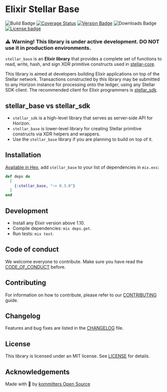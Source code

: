 # Elixir Stellar Base
![Build Badge](https://img.shields.io/github/workflow/status/kommitters/stellar_base/StellarBase%20CI/main?style=for-the-badge)
[![Coverage Status](https://img.shields.io/coveralls/github/kommitters/stellar_base?style=for-the-badge)](https://coveralls.io/github/kommitters/stellar_base)
[![Version Badge](https://img.shields.io/hexpm/v/stellar_base?style=for-the-badge)](https://hexdocs.pm/stellar_base)
![Downloads Badge](https://img.shields.io/hexpm/dt/stellar_base?style=for-the-badge)
[![License badge](https://img.shields.io/hexpm/l/stellar_base.svg?style=for-the-badge)](https://github.com/kommitters/stellar_base/blob/main/LICENSE.md)

### ⚠️ Warning! This library is under active development. DO NOT use it in production environments.

`stellar_base` is an **Elixir library** that provides a complete set of functions to read, write, hash, and sign XDR primitive constructs used in [stellar-core][stellar-core].

This library is aimed at developers building Elixir applications on top of the Stellar network. Transactions constructed by this library may be submitted to any Horizon instance for processing onto the ledger, using any Stellar SDK client. The recommended client for Elixir programmers is [stellar_sdk][sdk].

## stellar_base vs stellar_sdk
* `stellar_sdk` is a high-level library that serves as server-side API for Horizon.
* `stellar_base` is lower-level library for creating Stellar primitive constructs via XDR helpers and wrappers.
* Use the `stellar_base` library if you are planning to build on top of it.

## Installation
[Available in Hex][hex], add `stellar_base` to your list of dependencies in `mix.exs`:

```elixir
def deps do
  [
    {:stellar_base, "~> 0.3.0"}
  ]
end
```

## Development
* Install any Elixir version above 1.10.
* Compile dependencies: `mix deps.get`.
* Run tests: `mix test`.

## Code of conduct
We welcome everyone to contribute. Make sure you have read the [CODE_OF_CONDUCT][coc] before.

## Contributing
For information on how to contribute, please refer to our [CONTRIBUTING][contributing] guide.

## Changelog
Features and bug fixes are listed in the [CHANGELOG][changelog] file.

## License
This library is licensed under an MIT license. See [LICENSE][license] for details.

## Acknowledgements
Made with 💙 by [kommitters Open Source](https://kommit.co)

[license]: https://github.com/kommitters/stellar_base/blob/main/LICENSE.md
[coc]: https://github.com/kommitters/stellar_base/blob/main/CODE_OF_CONDUCT.md
[changelog]: https://github.com/kommitters/stellar_base/blob/main/CHANGELOG.md
[contributing]: https://github.com/kommitters/stellar_base/blob/main/CONTRIBUTING.md
[base]: https://github.com/kommitters/stellar_base
[sdk]: https://github.com/kommitters/stellar_sdk
[hex]: https://hex.pm/packages/stellar_base
[stellar-core]: https://github.com/stellar/stellar-core
